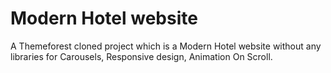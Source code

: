 # Modern Hotel website
A Themeforest cloned project which is a Modern Hotel website without any libraries for Carousels, Responsive design, Animation On Scroll.
